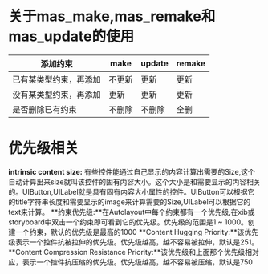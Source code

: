 # 关于mas\_make,mas\_remake和mas\_update的使用

| **添加约束** | make | update | remake |
| --- | --- | --- | --- |
| 已有某类型约束，再添加 | 不更新 | 更新 | 更新 |
| 没有某类型约束，再添加 | 更新 | 更新 | 更新 |
| 是否删除已有约束 | 不删除 | 不删除 | 全删 |

#  优先级相关

**intrinsic content size:** 有些控件能通过自己显示的内容计算出需要的Size,这个自动计算出来size就叫该控件的固有内容大小。这个大小是和需要显示的内容相关的。UIButton,UILabel就是具有固有内容大小属性的控件。UIButton可以根据它的title字符串长度和需要显示的image来计算需要的Size,UILabel可以根据它的text来计算。
**约束优先级:**在Autolayout中每个约束都有一个优先级,在xib或storyboard中双击一个约束即可看到它的优先级。优先级的范围是1 ~ 1000。创建一个约束，默认的优先级是最高的1000
**Content Hugging Priority:**该优先级表示一个控件抗被拉伸的优先级。优先级越高，越不容易被拉伸，默认是251。
**Content Compression Resistance Priority:**该优先级和上面那个优先级相对应，表示一个控件抗压缩的优先级。优先级越高，越不容易被压缩，默认是750


